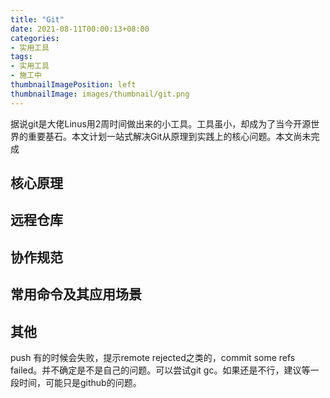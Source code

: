 ```yaml
---
title: "Git"
date: 2021-08-11T00:00:13+08:00
categories:
- 实用工具
tags:
- 实用工具
- 施工中
thumbnailImagePosition: left
thumbnailImage: images/thumbnail/git.png
---
```

据说git是大佬Linus用2周时间做出来的小工具。工具虽小，却成为了当今开源世界的重要基石。本文计划一站式解决Git从原理到实践上的核心问题。本文尚未完成
<!--more-->
## 核心原理
## 远程仓库
## 协作规范
## 常用命令及其应用场景
## 其他
push 有的时候会失败，提示remote rejected之类的，commit some refs failed。并不确定是不是自己的问题。可以尝试git gc。如果还是不行，建议等一段时间，可能只是github的问题。